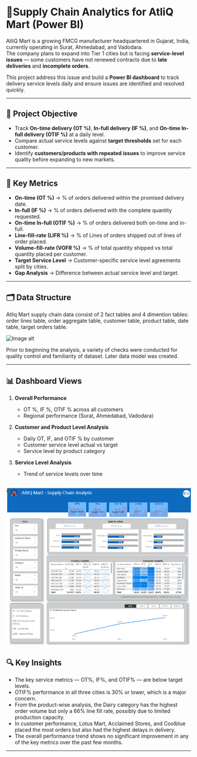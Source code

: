 # 🚚Supply Chain Analytics for  AtliQ Mart (Power BI)

AtliQ Mart is a growing FMCG manufacturer headquartered in Gujarat, India, currently operating in Surat, Ahmedabad, and Vadodara.  
The company plans to expand into Tier 1 cities but is facing **service-level issues** — some customers have not renewed contracts due to **late deliveries** and **incomplete orders**.  

This project address this issue and build a **Power BI dashboard** to track delivery service levels daily and ensure issues are identified and resolved quickly.

---

## 🎯 Project Objective
- Track **On-time delivery (OT %)**, **In-full delivery (IF %)**, and **On-time In-full delivery (OTIF %)** at a daily level.  
- Compare actual service levels against **target thresholds** set for each customer.  
- Identify **customers/products with repeated issues** to improve service quality before expanding to new markets.

---

## 📌 Key Metrics
- **On-time (OT %)** → % of orders delivered within the promised delivery date.  
- **In-full (IF %)** → % of orders delivered with the complete quantity requested.  
- **On-time In-full (OTIF %)** → % of orders delivered both on-time and in-full.
- **Line-fill-rate (LIFR %)** → % of Lines of orders shipped out of lines of order placed.
- **Volume-fill-rate (VOFR %)** → % of total quantity shipped vs total quantity placed per customer.
- **Target Service Level** → Customer-specific service level agreements split by cities.  
- **Gap Analysis** → Difference between actual service level and target.

---

## 🗂️ Data Structure
Atliq Mart supply chain data consist of 2 fact tables and 4 dimention tables: order lines table, order aggregate table, customer table, product table, date table, target orders table.

![Image alt
](https://github.com/sumahassan/supply_chain_project_powerBi/blob/c13b892ca4962e5ef3c9da79ba932e62b57f3ed6/Data%20Structure.png)

Prior to beginning the analysis, a variety of checks were conducted for quality control and familiarity of dataset. Later data model was created.

---

## 📊 Dashboard Views
1. **Overall Performance**
   - OT %, IF %, OTIF % across all customers
   - Regional performance (Surat, Ahmedabad, Vadodara)

2. **Customer and Product Level Analysis**
   - Daily OT, IF, and OTIF % by customer
   - Customer service level actual vs target
   - Service level by product category
     
3. **Service Level Analysis**
   - Trend of service levels over time
   
![image alt](https://github.com/sumahassan/supply_chain_project_powerBi/blob/054ced2bdde52ac8cac46a70e2321459021dce3a/Supply%20Chain%20-%20Power%20Bi%20Dashboard%20Image.png)
---

## 🔍 Key Insights
- The key service metrics — OT%, IF%, and OTIF% — are below target levels.
- OTIF% performance in all three cities is 30% or lower, which is a major concern.
- From the product-wise analysis, the Dairy category has the highest order volume but only a 66% line fill rate, possibly due to limited production capacity.
- In customer performance, Lotus Mart, Acclaimed Stores, and Coolblue placed the most orders but also had the highest delays in delivery.
- The overall performance trend shows no significant improvement in any of the key metrics over the past few months.
  
---
